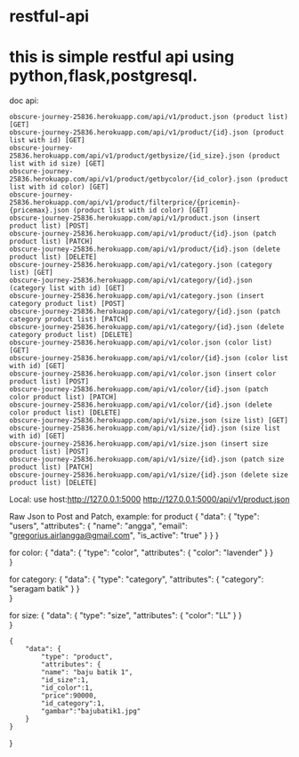 # restful-api

# this is simple restful api using python,flask,postgresql.

doc api:

	obscure-journey-25836.herokuapp.com/api/v1/product.json (product list) [GET]
	obscure-journey-25836.herokuapp.com/api/v1/product/{id}.json (product list with id) [GET]
	obscure-journey-25836.herokuapp.com/api/v1/product/getbysize/{id_size}.json (product list with id size) [GET]
	obscure-journey-25836.herokuapp.com/api/v1/product/getbycolor/{id_color}.json (product list with id color) [GET]
	obscure-journey-25836.herokuapp.com/api/v1/product/filterprice/{pricemin}-{pricemax}.json (product list with id color) [GET]
	obscure-journey-25836.herokuapp.com/api/v1/product.json (insert product list) [POST]
	obscure-journey-25836.herokuapp.com/api/v1/product/{id}.json (patch product list) [PATCH]
	obscure-journey-25836.herokuapp.com/api/v1/product/{id}.json (delete product list) [DELETE]
	obscure-journey-25836.herokuapp.com/api/v1/category.json (category list) [GET]
	obscure-journey-25836.herokuapp.com/api/v1/category/{id}.json (category list with id) [GET]
	obscure-journey-25836.herokuapp.com/api/v1/category.json (insert category product list) [POST]
	obscure-journey-25836.herokuapp.com/api/v1/category/{id}.json (patch category product list) [PATCH]
	obscure-journey-25836.herokuapp.com/api/v1/category/{id}.json (delete category product list) [DELETE]
	obscure-journey-25836.herokuapp.com/api/v1/color.json (color list) [GET]
	obscure-journey-25836.herokuapp.com/api/v1/color/{id}.json (color list with id) [GET]
	obscure-journey-25836.herokuapp.com/api/v1/color.json (insert color product list) [POST]
	obscure-journey-25836.herokuapp.com/api/v1/color/{id}.json (patch color product list) [PATCH]
	obscure-journey-25836.herokuapp.com/api/v1/color/{id}.json (delete color product list) [DELETE]
	obscure-journey-25836.herokuapp.com/api/v1/size.json (size list) [GET]
	obscure-journey-25836.herokuapp.com/api/v1/size/{id}.json (size list with id) [GET]
	obscure-journey-25836.herokuapp.com/api/v1/size.json (insert size product list) [POST]
	obscure-journey-25836.herokuapp.com/api/v1/size/{id}.json (patch size product list) [PATCH]
	obscure-journey-25836.herokuapp.com/api/v1/size/{id}.json (delete size product list) [DELETE]


Local:
	use host:http://127.0.0.1:5000
	http://127.0.0.1:5000/api/v1/product.json

Raw Json to Post and Patch, example:
for product
	{
  			"data": {
    			"type": "users",
    			"attributes": {
      				"name": "angga",
      				"email": "gregorius.airlangga@gmail.com",
      				"is_active": "true"
      			}
     		}
	}

for color:
	{
  		"data": {
    		"type": "color",
    		"attributes": {
      			"color": "lavender"
    			}
  		}  
	}

for category:
	{
  		"data": {
    		"type": "category",
    			"attributes": {
      			"category": "seragam batik"
    			}
  		}  
	}

for size:
	{
  		"data": {
    		"type": "size",
    		"attributes": {
      			"color": "LL"
    		}
  		}  
	}

	{
  		"data": {
    		"type": "product",
    		"attributes": {
      		"name": "baju batik 1",
      		"id_size":1,
      		"id_color":1,
      		"price":90000,
      		"id_category":1,
      		"gambar":"bajubatik1.jpg"
    	}
  	}  
}


